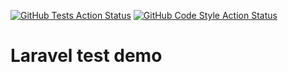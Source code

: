 [![GitHub Tests Action Status](https://github.com/curder/laravel-test-demo/actions/workflows/run-test.yml/badge.svg)](https://github.com/curder/laravel-test-demo/actions?query=run-test%3Amaster)
[![GitHub Code Style Action Status](https://github.com/curder/laravel-test-demo/actions/workflows/php-cs-fixer.yml/badge.svg)](https://github.com/curder/laravel-test-demo/actions?query=workflow%3A"Check+%26+fix+styling"+branch%3Amaster)

# Laravel test demo
